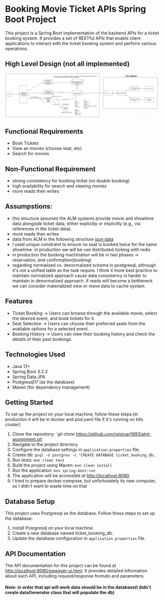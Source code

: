 # Booking Movie Ticket APIs Spring Boot Project

This project is a Spring Boot implementation of the backend APIs for a ticket booking system. It provides a set of RESTful APIs that enable client applications to interact with the ticket booking system and perform various operations.
## High Level Design (not all implemented)
![image](src/main/resources/ticket_design.png)
## Functional Requirements
- Book Tickets
- View an movies (choose seat, etc)
- Search  for movies

## Non-Functional Requirement
- strong consistency for booking ticket (no double booking)
- high availability for search and viewing movies
- more reads then writes

## Assumpstions:
- this structure assumes the ALM systems provide movie and showtime data alongside ticket data,
  either explicitly or implicitly (e.g., via references in the ticket data).
- more reads than writes
- data from ALM in the following structure [json data](src/main/resources/data_example.json)
- I used unique constraint to ensure no seat is booked twice for the same showtime. in production we will be use distributed locking with redis
- in production the booking machination will be in two phases -> reservation, and confirmation(booking)
- regarding normalized vs. denormalized schema in postgresql, although it's not a unified table as the task require. I think it more best practice to maintain normalized approach cause data consistency is harder to maintain in denormalized approach.
  if reads will become a bottleneck we can consider materialized view or move data to cache system.

## Features
* Ticket Booking -> Users can browse through the available movie, select the desired event, and book tickets for it.
* Seat Selection -> Users can choose their preferred seats from the available options for a selected event.
* Booking History -> Users can view their booking history and check the details of their past bookings.

## Technologies Used
* Java 17+
* Spring Boot 3.2.3
* Spring Data JPA
* Postgresql17 (as the database)
* Maven (for dependency management)

## Getting Started
To set up the project on your local machine, follow these steps:(in production it will be in docker and pod.yaml file if it's running on k8s cluster)

1. Clone the repository: `git clone https://github.com/reisivan1993/atnt-assignment.git
2. Navigate to the project directory
3. Configure the database settings in `application.properties` file.
4. Create db: `psql -U postgres -c "CREATE DATABASE ticket_booking_db;`
5. Run tests: `mvn clean test` 
6. Build the project using Maven: `mvn clean install`
7. Run the application: `mvn spring-boot:run`
8. The application will be accessible at [http://localhost:8080](`http://localhost:8080`).
9. I tried to prepare docker-compose, but unfortunately its new computer, so I didn't want to waste time on that

## Database Setup
This project uses Postgresql as the database. Follow these steps to set up the database:
1. Install Postgresql on your local machine.
2. Create a new database named ticket_booking_db.
3. Update the database configuration in `application.properties` file.

## API Documentation
The API documentation for this project can be found at [http://localhost:8080/swagger-ui.html](`http://localhost:8080/swagger-ui.html`). It provides detailed information about each API, including request/response formats and parameters.
#### Note: in order that api will work data should be in the database(I didn't create dataGenerator class that will populate the db) 